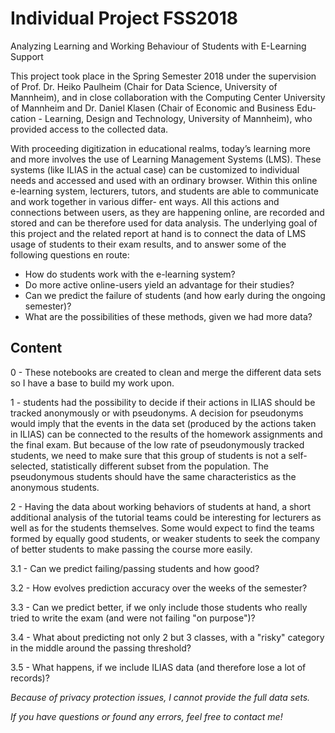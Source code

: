 # Individual Project FSS2018
Analyzing Learning and Working Behaviour of Students with E-Learning Support

This project took place in the Spring Semester 2018 under the supervision of Prof.
Dr.  Heiko Paulheim (Chair for Data Science, University of Mannheim), and in close collaboration with the
Computing Center University of Mannheim and Dr.  Daniel Klasen (Chair of Economic and Business Edu-
cation - Learning, Design and Technology, University of Mannheim), who provided access to the collected
data.

With  proceeding  digitization  in  educational  realms,  today’s  learning  more  and
more involves the use of Learning Management Systems (LMS). These systems
(like ILIAS in the actual case) can be customized to individual needs and accessed
and used with an ordinary browser. Within this online e-learning system, lecturers,
tutors, and students are able to communicate and work together in various differ-
ent ways.  All this actions and connections between users, as they are happening
online, are recorded and stored and can be therefore used for data analysis.
The underlying goal of this project and the related report at hand is to connect
the data of LMS usage of students to their exam results, and to answer some of the
following questions en route:

* How do students work with the e-learning system?
* Do more active online-users yield an advantage for their studies?
* Can we predict the failure of students (and how early during the ongoing
semester)?
* What are the possibilities of these methods, given we had more data?

## Content
0 - These notebooks are created to clean and merge the different data sets so I have a base to build my work upon.

1 - students had the possibility to decide if their actions in ILIAS should be tracked anonymously or with pseudonyms. A decision for pseudonyms would imply that the events in the data set (produced by the actions taken in ILIAS) can be connected to the results of the homework assignments and the final exam.  But because of the low rate of pseudonymously tracked students, we need to make sure that this group of students is not a self-selected, statistically different subset from the population. The pseudonymous students should have the same characteristics as the anonymous students.

2 - Having the data about working behaviors of students at hand, a short additional analysis of the tutorial teams could be interesting for lecturers as well as for the students themselves. Some would expect to find the teams formed by equally good
students, or weaker students to seek the company of better students to make passing the course more easily.

3.1 - Can we predict failing/passing students and how good?

3.2 - How evolves prediction accuracy over the weeks of the semester?

3.3 - Can we predict better, if we only include those students who really tried to write the exam (and were not failing "on purpose")?

3.4 - What about predicting not only 2 but 3 classes, with a "risky" category in the middle around the passing threshold?

3.5 - What happens, if we include ILIAS data (and therefore lose a lot of records)?



*Because of privacy protection issues, I cannot provide the full data sets.*

*If you have questions or found any errors, feel free to contact me!*
